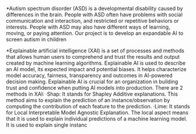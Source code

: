 *Autism spectrum disorder (ASD) is a developmental disability caused by differences in the brain. People
with ASD often have problems with social communication and interaction, and restricted or repetitive
behaviors or interests. People with ASD may also have different ways of learning, moving, or paying
attention.
Our project is to develop an expandable AI to screen autism in children

*Explainable artificial intelligence (XAI) is a set of processes and methods that allows human users to
comprehend and trust the results and output created by machine learning algorithms. Explainable AI is
used to describe an AI model, its expected impact and potential biases. It helps characterize model
accuracy, fairness, transparency and outcomes in AI-powered decision making. Explainable AI is crucial
for an organization in building trust and confidence when putting AI models into production.
There are 2 methods in XAI:
 ·Shap:
 It stands for Shapley Additive explanations. This method aims to
explain the prediction of an instance/observation by computing the contribution of each feature to the
prediction.
 ·Lime:
 It stands for Local Interpretable Model Agnostic Explanation. The local
aspect means that it is used to explain individual predictions of a machine learning model. It is used to
explain single instanc
